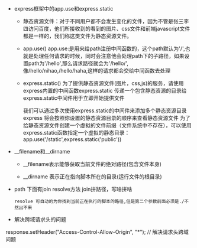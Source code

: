 - express框架中的app.use和express.static
    + 静态资源文件：对于不同用户都不会发生变化的文件，因为不管是张三李四访问百度，他们所接收到的看到的图片、css文件和前端javascript文件都是一样的，我们称这类文件为静态资源文件。

    + app.use()
         app.use:是用来给path注册中间函数的，这个path默认为'/',也就是处理任何请求的时候，同时会注意他会处理path下的子路径，如果设置path为'/hello',那么请求路径就会为'/hello/',像/hello/nihao,/hello/haha,这样的请求都会交给中间函数去处理
    
    + express.static()
        为了提供静态资源文件(图片，css,js)的服务，请使用express内置的中间函数express.static   传递一个包含静态资源的目录给express.static中间件用于立即开始提供文件 

        我们可以通过多次使用express.static的中间件来添加多个静态资源目录
        express 将会按照你设置的静态资源目录的顺序来查看静态资源文件 
        为了给静态资源文件创建一个虚拟的文件前缀（文件系统中不存在），可以使用express.static函数指定一个虚拟的静态目录：app.use('/static',express.static('public'))
- __filename和__dirname
   + __filename表示能够获取当前文件的绝对路径(包含文件本身)

   + __dirname 表示正在指向脚本所在的目录(运行文件的根目录)

- path
   下面有join  resolve方法
      join拼路径，写啥拼啥

      resolve 可自动的为你找到当前正在执行的脚本的路径,但是第二个参数前面必须是./不然出不来


- 解决跨域请求头的问题

 response.setHeader("Access-Control-Allow-Origin", "*"); // 解决请求头跨域问题
   